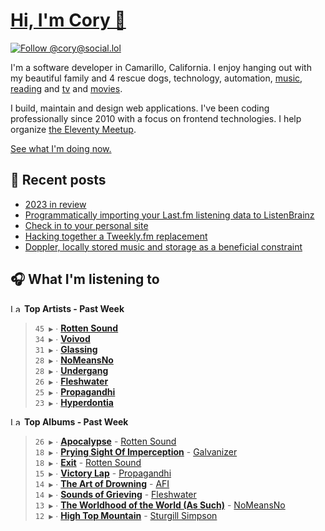 # [Hi, I'm Cory 👋](https://coryd.dev)

[![Follow @cory@social.lol](https://img.shields.io/mastodon/follow/109606224363698309?domain=https%3A%2F%2Fsocial.lol&style=for-the-badge&logo=Mastodon&logoColor=white&labelColor=6364FF)](https://social.lol/@cory)

I'm a software developer in Camarillo, California. I enjoy hanging out with my beautiful family and 4 rescue dogs, technology, automation, [music](https://last.fm/user/coryd_), [reading](https://app.thestorygraph.com/profile/coryd) and [tv](https://trakt.tv/users/cdransf) and [movies](https://trakt.tv/users/cdransf).

I build, maintain and design web applications. I've been coding professionally since 2010 with a focus on frontend technologies. I help organize [the Eleventy Meetup](https://11tymeetup.dev/).

[See what I'm doing now.](https://coryd.dev/now)

## 📝 Recent posts

<!-- BLOGPOSTS:START -->
- [2023 in review](https://coryd.dev/posts/2023/2023-in-review/)
- [Programmatically importing your Last.fm listening data to ListenBrainz](https://coryd.dev/posts/2023/programmatically-importing-your-lastfm-listening-data-to-listenbrainz/)
- [Check in to your personal site](https://coryd.dev/posts/2023/check-in-to-your-personal-site/)
- [Hacking together a Tweekly.fm replacement](https://coryd.dev/posts/2023/hacking-together-a-tweeklyfm-repalcement/)
- [Doppler, locally stored music and storage as a beneficial constraint](https://coryd.dev/posts/2023/locally-stored-music-and-storage-as-a-meaningful-constraint/)
<!-- BLOGPOSTS:END -->

## 🎧 What I'm listening to

<!--START_LASTFM_ARTISTS:{"period": "7day", "rows": 8}-->
<a href="https://last.fm" target="_blank"><img src="https://user-images.githubusercontent.com/17434202/215290617-e793598d-d7c9-428f-9975-156db1ba89cc.svg" alt="Last.fm Logo" width="18" height="13"/></a> **Top Artists - Past Week**

> `45 ▶️` ∙ **[Rotten Sound](https://www.last.fm/music/Rotten+Sound)**<br/>
> `34 ▶️` ∙ **[Voivod](https://www.last.fm/music/Voivod)**<br/>
> `31 ▶️` ∙ **[Glassing](https://www.last.fm/music/Glassing)**<br/>
> `28 ▶️` ∙ **[NoMeansNo](https://www.last.fm/music/NoMeansNo)**<br/>
> `28 ▶️` ∙ **[Undergang](https://www.last.fm/music/Undergang)**<br/>
> `26 ▶️` ∙ **[Fleshwater](https://www.last.fm/music/Fleshwater)**<br/>
> `25 ▶️` ∙ **[Propagandhi](https://www.last.fm/music/Propagandhi)**<br/>
> `23 ▶️` ∙ **[Hyperdontia](https://www.last.fm/music/Hyperdontia)**<br/>
<!--END_LASTFM_ARTISTS-->

<!--START_LASTFM_ALBUMS:{"period": "7day", "rows": 8}-->
<a href="https://last.fm" target="_blank"><img src="https://user-images.githubusercontent.com/17434202/215290617-e793598d-d7c9-428f-9975-156db1ba89cc.svg" alt="Last.fm Logo" width="18" height="13"/></a> **Top Albums - Past Week**

> `26 ▶️` ∙ **[Apocalypse](https://www.last.fm/music/Rotten+Sound/Apocalypse)** - [Rotten Sound](https://www.last.fm/music/Rotten+Sound)<br/>
> `18 ▶️` ∙ **[Prying Sight Of Imperception](https://www.last.fm/music/Galvanizer/Prying+Sight+Of+Imperception)** - [Galvanizer](https://www.last.fm/music/Galvanizer)<br/>
> `18 ▶️` ∙ **[Exit](https://www.last.fm/music/Rotten+Sound/Exit)** - [Rotten Sound](https://www.last.fm/music/Rotten+Sound)<br/>
> `15 ▶️` ∙ **[Victory Lap](https://www.last.fm/music/Propagandhi/Victory+Lap)** - [Propagandhi](https://www.last.fm/music/Propagandhi)<br/>
> `14 ▶️` ∙ **[The Art of Drowning](https://www.last.fm/music/AFI/The+Art+of+Drowning)** - [AFI](https://www.last.fm/music/AFI)<br/>
> `14 ▶️` ∙ **[Sounds of Grieving](https://www.last.fm/music/Fleshwater/Sounds+of+Grieving)** - [Fleshwater](https://www.last.fm/music/Fleshwater)<br/>
> `13 ▶️` ∙ **[The Worldhood of the World (As Such)](https://www.last.fm/music/NoMeansNo/The+Worldhood+of+the+World+(As+Such))** - [NoMeansNo](https://www.last.fm/music/NoMeansNo)<br/>
> `12 ▶️` ∙ **[High Top Mountain](https://www.last.fm/music/Sturgill+Simpson/High+Top+Mountain)** - [Sturgill Simpson](https://www.last.fm/music/Sturgill+Simpson)<br/>
<!--END_LASTFM_ALBUMS-->
